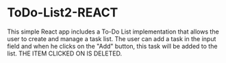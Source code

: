 # ToDo-List2-REACT
This simple React app includes a To-Do List implementation that allows the user to create and manage a task list. The user can add a task in the input field and when he clicks on the "Add" button, this task will be added to the list. THE ITEM CLICKED ON IS DELETED.
